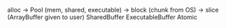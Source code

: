alloc -> Pool (mem, shared, executable) -> block (chunk from OS) -> slice (ArrayBuffer given to user)
SharedBuffer
ExecutableBuffer
Atomic

